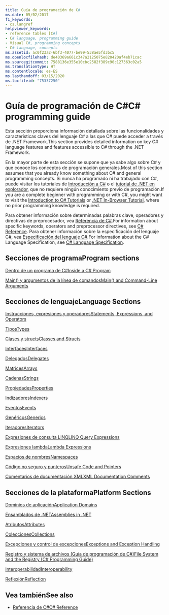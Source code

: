 ```yaml
---
title: Guía de programación de C#
ms.date: 05/02/2017
f1_keywords:
- cs.langref
helpviewer_keywords:
- reference tables [C#]
- C# language, programming guide
- Visual C#, programming concepts
- C# language, concepts
ms.assetid: ac0f23a2-6bf3-4077-be99-538ae5fd3bc5
ms.openlocfilehash: de40369a661c347a2125075e820420af4eb71cac
ms.sourcegitcommit: 7588136e355e10cbc2582f389c90c127363c02a5
ms.translationtype: HT
ms.contentlocale: es-ES
ms.lasthandoff: 03/15/2020
ms.locfileid: "75337250"
---
```

# <a name="c-programming-guide"></a><span data-ttu-id="cbd21-102">Guía de programación de C#</span><span class="sxs-lookup"><span data-stu-id="cbd21-102">C# programming guide</span></span>

<span data-ttu-id="cbd21-103">Esta sección proporciona información detallada sobre las funcionalidades y características claves del lenguaje C# a las que C# puede acceder a través de .NET Framework.</span><span class="sxs-lookup"><span data-stu-id="cbd21-103">This section provides detailed information on key C# language features and features accessible to C# through the .NET Framework.</span></span>  
  
 <span data-ttu-id="cbd21-104">En la mayor parte de esta sección se supone que ya sabe algo sobre C# y que conoce los conceptos de programación generales.</span><span class="sxs-lookup"><span data-stu-id="cbd21-104">Most of this section assumes that you already know something about C# and general programming concepts.</span></span> <span data-ttu-id="cbd21-105">Si nunca ha programado ni ha trabajado con C#, puede visitar los tutoriales de [Introducción a C#](../tutorials/intro-to-csharp/index.md) o el [tutorial de .NET en explorador](https://dotnet.microsoft.com/learn/dotnet/in-browser-tutorial/1), que no requiere ningún conocimiento previo de programación.</span><span class="sxs-lookup"><span data-stu-id="cbd21-105">If you are a complete beginner with programming or with C#, you might want to visit the [Introduction to C# Tutorials](../tutorials/intro-to-csharp/index.md) or [.NET In-Browser Tutorial](https://dotnet.microsoft.com/learn/dotnet/in-browser-tutorial/1), where no prior programming knowledge is required.</span></span>  
  
 <span data-ttu-id="cbd21-106">Para obtener información sobre determinadas palabras clave, operadores y directivas de preprocesador, vea [Referencia de C#](../language-reference/index.md).</span><span class="sxs-lookup"><span data-stu-id="cbd21-106">For information about specific keywords, operators and preprocessor directives, see [C# Reference](../language-reference/index.md).</span></span> <span data-ttu-id="cbd21-107">Para obtener información sobre la especificación del lenguaje C#, vea [Especificación del lenguaje C#](/dotnet/csharp/language-reference/language-specification/introduction).</span><span class="sxs-lookup"><span data-stu-id="cbd21-107">For information about the C# Language Specification, see [C# Language Specification](/dotnet/csharp/language-reference/language-specification/introduction).</span></span>  
  
## <a name="program-sections"></a><span data-ttu-id="cbd21-108">Secciones de programa</span><span class="sxs-lookup"><span data-stu-id="cbd21-108">Program sections</span></span>

[<span data-ttu-id="cbd21-109">Dentro de un programa de C#</span><span class="sxs-lookup"><span data-stu-id="cbd21-109">Inside a C# Program</span></span>](./inside-a-program/index.md)  
  
[<span data-ttu-id="cbd21-110">Main() y argumentos de la línea de comandos</span><span class="sxs-lookup"><span data-stu-id="cbd21-110">Main() and Command-Line Arguments</span></span>](./main-and-command-args/index.md)  

## <a name="language-sections"></a><span data-ttu-id="cbd21-111">Secciones de lenguaje</span><span class="sxs-lookup"><span data-stu-id="cbd21-111">Language Sections</span></span>

[<span data-ttu-id="cbd21-112">Instrucciones, expresiones y operadores</span><span class="sxs-lookup"><span data-stu-id="cbd21-112">Statements, Expressions, and Operators</span></span>](./statements-expressions-operators/index.md)  

 [<span data-ttu-id="cbd21-113">Tipos</span><span class="sxs-lookup"><span data-stu-id="cbd21-113">Types</span></span>](./types/index.md)  

 [<span data-ttu-id="cbd21-114">Clases y structs</span><span class="sxs-lookup"><span data-stu-id="cbd21-114">Classes and Structs</span></span>](./classes-and-structs/index.md)  
  
 [<span data-ttu-id="cbd21-115">Interfaces</span><span class="sxs-lookup"><span data-stu-id="cbd21-115">Interfaces</span></span>](./interfaces/index.md)  

 [<span data-ttu-id="cbd21-116">Delegados</span><span class="sxs-lookup"><span data-stu-id="cbd21-116">Delegates</span></span>](./delegates/index.md)  

 [<span data-ttu-id="cbd21-117">Matrices</span><span class="sxs-lookup"><span data-stu-id="cbd21-117">Arrays</span></span>](./arrays/index.md)  
  
 [<span data-ttu-id="cbd21-118">Cadenas</span><span class="sxs-lookup"><span data-stu-id="cbd21-118">Strings</span></span>](./strings/index.md)  
  
 [<span data-ttu-id="cbd21-119">Propiedades</span><span class="sxs-lookup"><span data-stu-id="cbd21-119">Properties</span></span>](./classes-and-structs/properties.md)  
  
 [<span data-ttu-id="cbd21-120">Indizadores</span><span class="sxs-lookup"><span data-stu-id="cbd21-120">Indexers</span></span>](./indexers/index.md)  
  
 [<span data-ttu-id="cbd21-121">Eventos</span><span class="sxs-lookup"><span data-stu-id="cbd21-121">Events</span></span>](./events/index.md)  
  
 [<span data-ttu-id="cbd21-122">Genéricos</span><span class="sxs-lookup"><span data-stu-id="cbd21-122">Generics</span></span>](./generics/index.md)  
  
 [<span data-ttu-id="cbd21-123">Iteradores</span><span class="sxs-lookup"><span data-stu-id="cbd21-123">Iterators</span></span>](./concepts/iterators.md)
  
 [<span data-ttu-id="cbd21-124">Expresiones de consulta LINQ</span><span class="sxs-lookup"><span data-stu-id="cbd21-124">LINQ Query Expressions</span></span>](../linq/index.md)  
  
 [<span data-ttu-id="cbd21-125">Expresiones lambda</span><span class="sxs-lookup"><span data-stu-id="cbd21-125">Lambda Expressions</span></span>](./statements-expressions-operators/lambda-expressions.md)  
  
 [<span data-ttu-id="cbd21-126">Espacios de nombres</span><span class="sxs-lookup"><span data-stu-id="cbd21-126">Namespaces</span></span>](./namespaces/index.md)  
  
 [<span data-ttu-id="cbd21-127">Código no seguro y punteros</span><span class="sxs-lookup"><span data-stu-id="cbd21-127">Unsafe Code and Pointers</span></span>](./unsafe-code-pointers/index.md)  
  
 [<span data-ttu-id="cbd21-128">Comentarios de documentación XML</span><span class="sxs-lookup"><span data-stu-id="cbd21-128">XML Documentation Comments</span></span>](./xmldoc/index.md)  
  
## <a name="platform-sections"></a><span data-ttu-id="cbd21-129">Secciones de la plataforma</span><span class="sxs-lookup"><span data-stu-id="cbd21-129">Platform Sections</span></span>

 [<span data-ttu-id="cbd21-130">Dominios de aplicación</span><span class="sxs-lookup"><span data-stu-id="cbd21-130">Application Domains</span></span>](../../framework/app-domains/application-domains.md)  
  
 [<span data-ttu-id="cbd21-131">Ensamblados de .NET</span><span class="sxs-lookup"><span data-stu-id="cbd21-131">Assemblies in .NET</span></span>](../../standard/assembly/index.md)  
  
 [<span data-ttu-id="cbd21-132">Atributos</span><span class="sxs-lookup"><span data-stu-id="cbd21-132">Attributes</span></span>](./concepts/attributes/index.md)  
  
 [<span data-ttu-id="cbd21-133">Colecciones</span><span class="sxs-lookup"><span data-stu-id="cbd21-133">Collections</span></span>](./concepts/collections.md)  
  
 [<span data-ttu-id="cbd21-134">Excepciones y control de excepciones</span><span class="sxs-lookup"><span data-stu-id="cbd21-134">Exceptions and Exception Handling</span></span>](./exceptions/index.md)  
  
 [<span data-ttu-id="cbd21-135">Registro y sistema de archivos (Guía de programación de C#)</span><span class="sxs-lookup"><span data-stu-id="cbd21-135">File System and the Registry (C# Programming Guide)</span></span>](./file-system/index.md)  
  
 [<span data-ttu-id="cbd21-136">Interoperabilidad</span><span class="sxs-lookup"><span data-stu-id="cbd21-136">Interoperability</span></span>](./interop/index.md)  
  
 [<span data-ttu-id="cbd21-137">Reflexión</span><span class="sxs-lookup"><span data-stu-id="cbd21-137">Reflection</span></span>](./concepts/reflection.md)  
  
## <a name="see-also"></a><span data-ttu-id="cbd21-138">Vea también</span><span class="sxs-lookup"><span data-stu-id="cbd21-138">See also</span></span>

- [<span data-ttu-id="cbd21-139">Referencia de C#</span><span class="sxs-lookup"><span data-stu-id="cbd21-139">C# Reference</span></span>](../language-reference/index.md)
